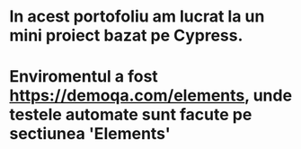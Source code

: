 # In acest portofoliu am lucrat la un mini proiect bazat pe Cypress. 
# Enviromentul a fost https://demoqa.com/elements, unde testele automate sunt facute pe sectiunea 'Elements'

